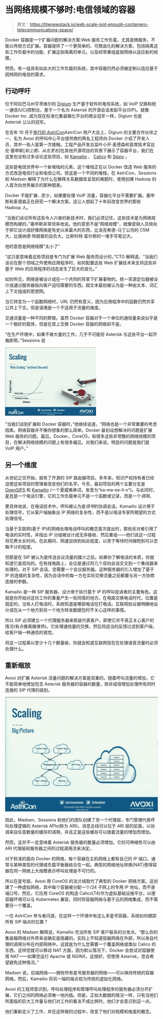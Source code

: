 # 当网络规模不够时:电信领域的容器

> 原文：<https://thenewstack.io/web-scale-isnt-enough-containers-telecommunications-space/>

Docker 容器是一个扩展问题的解决方案:Web 服务工作负载，尤其是微服务，不能以传统方式扩展。容器提供了一个更简单的、可商品化的解决方案，包括隔离这些工作负载中的功能、扩展这些隔离的单元，以及经常重组底层网络以适应新的规模。

然而，有一组具有如此大的工作负载的系统，其中容器仍然必须被定制以适应基于因特网的电信的需求。

## 行动呼吁

位于阿拉巴马州亨茨维尔的 [Digium](https://www.digium.com/company) 生产基于软件的电信系统，如 VoIP 交换和统一通信(UC)控制台，基于一个名为 Asterisk 的开源会话发起平台(SIP)。就像 Docker Inc .成为现在标准化集装箱化平台的商业冠军一样，Digium 也是 Asterisk 公认的冠军。

在去年 10 月于[举行的 AstriCon](https://www.youtube.com/watch?v=532_DP68jEE)AstriCon 用户大会上，Digium 的主要合作伙伴之一、名为 Avoxi 的呼叫中心平台提供商的两名工程师向 Docker 介绍了开发人员，其中一些人是第一次接触。工程产品开发总监叶小开·麦德森和首席技术官达伦·塞申斯[*如上图，从左至右*]在其他开源项目的背景下展示了容器平台，我们在这里也没有过多谈论这些项目，如 [Kamailio](https://www.kamailio.org/w/) 、 [Calico](https://github.com/catid/calico) 和 [Sippy](http://www.sippysoft.com/) 。

这些是电信世界中一个新堆栈的元素，这个堆栈正在以 Docker 改造 Web 服务的方式改造电信行业和电信公司。但这是一个不同的堆栈，在 AstriCon，Sessions 和 Madsen 解释了为什么在解释关系数据库呈现的难题时，使用创建 Hadoop 的人首次向世界展示的那种图表。

Docker 不能扩展…至少，如果要处理 VoIP 流量，容器化平台不需要扩展。塞申斯和麦德森正在研究一个解决方案，这让人想起了十年前改变世界的那些 Hadoop 人。

“当我们谈论所有这些令人兴奋的新技术时，我们必须记住，这些技术是为网络规模而构建的，”塞申斯非常坦率地说。他的意思不是“网络规模”，就像营销人员倾向于把它设计成好像网络是有史以来最大的东西，比洛克希德-马丁公司的 C5M 大，比唐纳德·特朗普的自负大，比斯科特·富尔顿的一堆手写笔记大。

他的意思是网络规模“太小了”

“这只是意味着这些项目是专门为扩展 Web 服务而设计的，”CTO 解释道。“当我们谈论在那个领域之外使用应用程序时，如何配置这些 Web 扩展技术来支持这些非基于 Web 的应用程序的动态发生了巨大的变化。”

如你所见，网络是被设计成在一个共同的背景下扩展事物的。统一资源定位器被设计成通过服务器指向客户迫切需要的东西。超文本最初被认为是一种由文本、词汇上下文组成的思想网。

当它转变为一个函数网络时，URL 仍然有意义，因为应用程序中的函数仍然共享公共上下文。但是语境是一个不适用于流量的维度。

交通流量是一种不同的野兽。虽然 Docker 容器对于一个单位的通信量来说似乎是一个极好的载体，但是在其上交换 Docker 容器的网络却不是。

“在生产环境中，如果不做大量的工作，几乎不可能将 Asterisk 与这些平台一起开箱即用，”Sessions 说

![[SCM]actwin,0,0,0,0;Zoom Player zplayer 1/28/2016 , 4:20:32 PM](img/3430cb8437b7d4dd0ce477e3532dd1a1.png)

“当我们谈到扩展和 Docker 容器时，”他继续说道，“网络也是一个非常重要的考虑因素。网络容器并不像你想象的那么简单。Docker 最初设想解决的问题是扩展 Web 服务的问题。最后，Docker，CoreOS，和很多这些非常酷的网络规模的项目，在解决网络规模的问题上有很多偏见。对我们来说，明显的问题是我们是 VoIP 用户。”

## 另一个维度

从世纪之交开始，就有了开源的 SIP 路由器项目。多年来，知识产权持有者已经迫使这些项目的管理者改变他们的名字。今天，最初项目的两个主要分支是 [OpenSIPS](http://www.opensips.org/) 和 [Kamailio](https://www.kamailio.org/w/) (一个夏威夷单词，发音为“ka-ma-ee-li-o”)。与此同时，[星号](http://www.asterisk.org/)是一个电话引擎，它的工作负载单元不是一个函数或记录，而是一个*调用*。

更具体地说，在电话技术中，呼叫被认为是*信号*的协调会话。Kamailio 设计用于处理信号，它从客户端抽象出 IP 网络的复杂性，而不是以电话专家所期望的方式处理信号。

当基于互联网(基于 IP)的网络处理电话呼叫的概念首次提出时，那些反对者引用了电话的实时性，并指出 IP 分组被设计成无序接收，然后重组——他们说这一过程将花费太长时间。在此期间，网速加快到如此程度，以至于等待时间缩短到可以忽略不计的程度。

但那是在 SIP 被认为是传送会议流量的媒介之前。如果你了解电话的本质，你就知道它是双向的。在有线电路上，会议是通过将几个双向会话交叉到一个集线器来处理的。对于 SIP 会话，您需要一个会议服务器。这种服务器的引入增加了基于 IP 的连接的复杂性，因为会话中的每一方在实际交换流量之前都要与另一方协商连接的参数。

Kamailio 是一种 SIP 服务器，设计用于执行基于 IP 的呼叫促进者的主要角色。这就是你开始对这份工作的重量产生一些同情的地方。在电路交换电话时代，位置是固定的。当有人打电话时，系统知道是哪部电话在打电话。互联网协议被明确地设计成在从一个地方到另一个地方转发数据包时不关心这样的事情。

所以 SIP 必须建立一个代理服务器来假装代表客户，即使它并不真正关心客户的情况(有点像离婚律师)。它处理通信量的交换，然后将适当的反馈过滤到客户端，给客户端一种通信的错觉。

将这一过程乘以至少十几个数量级，你就会知道互联网现在在处理语音流量时必须处理什么。

## 重新缩放

Avoxi 对扩展 Asterisk 流量问题的解决方案是双重的。随着呼叫流量的增加，它不能简单地增加包含 Asterisk 服务器的容器的数量，除非成倍增加处理所有同时连接的 SIP 代理的级别。

![[SCM]actwin,0,0,0,0;Zoom Playerzplayer1/28/2016 , 4:21:37 PM](img/40db807bdc317a1a706b1b875b87e8dc.png)

因此，Madsen、Sessions 和他们的团队创建了另一个代理层，专门管理代表呼叫处理逻辑的 Asterisk APIs(称为 ARI)。消息总线可以位于 ARI 层的前面，以协调来自任意数量的缓存的调用，并且正是这些缓存可以随着流量的增加而增加。

然而，这并不一定意味着 Asterisk 服务器的数量必须增加。它的可伸缩性可以由 ARI 代理层和服务器之间的过程调用流来决定。

对于标准的面向 Docker 的网络，每个容器在主机网络上都有自己的 IP 端口，通常与某种类型的代理或负载平衡器结合在一起。典型的网络地址转换(NAT)使得容器在同一网络上大规模表示呼叫处理是不可行的。

所以在星号层，Avoxi 用 CoreOS 的法兰绒取代了典型的 Docker 网络方案。这创建了一种虚拟网络，其中每个容器被分配一个/24 子网上的专用 IP 地址，而不是端口号。然后，它应用 CoreOS 的构造 Calico(T4)作为虚拟基础设施平台，以便容器环境可以与 Kubernetes 兼容，同时将容器网络与基于云的网络集成，而不需要另一个覆盖。

一位 AstriCon 参与者问道，在这样一个环境中有这么多星号容器，系统如何跟踪所有 SIP 端点的位置？

Avoxi 的 Madsen 解释说，Kamailio 充当所有 SIP 客户联系的分发点。“那么你的集装箱网络对外界来说确实是隐藏的。实际上不知道容器网络在外部，所以来自代理的调用分布在内部网络中。这就是为什么您需要一个覆盖网络或类似 Calico 的东西，这样您就可以移动 NAT 方面，因为默认情况下，Docker 会尝试对容器使用 NAT——如果您运行 Apache 或 NGINX，这很好，但使用 Asterisk，您会希望避免这种情况。”

Madsen 说，后端网络——拥有所有星号服务器的网络——可以保持传统的容器网络。然后，Kamailio 将另一端的端点视为传统的虚拟化网络。

Avoxi 的工程师意识到，呼叫处理程序和管理呼叫处理程序的服务器必须分开扩展，它们之间的网络必须唯一地内插。但是，正如大数据的情况一样，只有当他们所面临的巨大工作量与他们对工作的看法不成比例时，他们才会意识到这一点。

他们重新定义了工作，并在这样做的过程中，改变了他们对规模和维度的概念。

<svg xmlns:xlink="http://www.w3.org/1999/xlink" viewBox="0 0 68 31" version="1.1"><title>Group</title> <desc>Created with Sketch.</desc></svg>